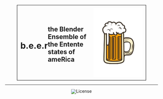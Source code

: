 <!-- markdownlint-disable first-line-h1 -->
<!-- markdownlint-disable html -->
<!-- markdownlint-disable no-duplicate-header -->
<div style="display: flex; justify-content: space-between; align-items: center; text-align: left; width: 80%; margin: auto; border: 1px solid black; padding: 10px;">
  <h1>b.e.e.r</h1>
  <h2>the Blender Ensemble of the Entente states of ameRica</h2>
  <img src="https://github.com/GoobisMoobis/b.e.e.r./blob/main/beer.png?raw=true" width="40%" alt="Logo" />
</div>
<hr>
<div align="center" style="line-height: 1;">
  <a href="https://github.com/GoobisMoobis/b.e.e.r./blob/main/LICENSE">
  <img alt="License" src="https://img.shields.io/badge/License-GNU%20General%20Public%20License%20v3.0-f5de53?&color=f5de53" style="display: inline-block; vertical-align: middle;"/>
  </a>
</div>
